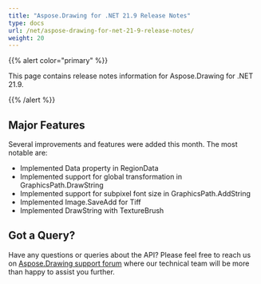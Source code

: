 ```yaml
---
title: "Aspose.Drawing for .NET 21.9 Release Notes"
type: docs
url: /net/aspose-drawing-for-net-21-9-release-notes/
weight: 20
---
```


{{% alert color="primary" %}} 

This page contains release notes information for Aspose.Drawing for .NET 21.9.

{{% /alert %}} 
## **Major Features**
Several improvements and features were added this month. The most notable are:

- Implemented Data property in RegionData
- Implemented support for global transformation in GraphicsPath.DrawString
- Implemented support for subpixel font size in GraphicsPath.AddString
- Implemented Image.SaveAdd for Tiff
- Implemented DrawString with TextureBrush
## **Got a Query?**
Have any questions or queries about the API? Please feel free to reach us on [Aspose.Drawing support forum](https://forum.aspose.com/c/drawing) where our technical team will be more than happy to assist you further.
